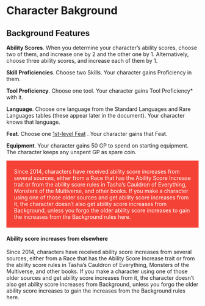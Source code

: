 # Character Bakground

## Background Features
**Ability Scores**. When you determine your
character’s ability scores, choose two of them,
and increase one by 2 and the other one by 1.
Alternatively, choose three ability scores, and
increase each of them by 1.

**Skill Proficiencies**. Choose two Skills. Your
character gains Proficiency in them.

**Tool Proficiency**. Choose one tool. Your character
gains Tool Proficiency* with it.

**Language**. Choose one language from the
Standard Languages and Rare Languages tables
(these appear later in the document). Your
character knows that language.

**Feat**. Choose one  [1st-level Feat](feats "title") . Your character
gains that Feat.

**Equipment**. Your character gains 50 GP to spend
on starting equipment. The character keeps any
unspent GP as spare coin.


<div style="padding: 20px;background-color: #f44336;color: white;">
Since 2014, characters have received ability score
increases from several sources, either from a Race
that has the Ability Score Increase trait or from
the ability score rules in Tasha’s Cauldron of
Everything, Monsters of the Multiverse, and other
books. If you make a character using one of those
older sources and get ability score increases from
it, the character doesn’t also get ability score
increases from Background, unless you forgo the
older ability score increases to gain the increases
from the Background rules here.
</div>

#### Ability score increases from elsewhere

Since 2014, characters have received ability score
increases from several sources, either from a Race
that has the Ability Score Increase trait or from
the ability score rules in Tasha’s Cauldron of
Everything, Monsters of the Multiverse, and other
books. If you make a character using one of those
older sources and get ability score increases from
it, the character doesn’t also get ability score
increases from Background, unless you forgo the
older ability score increases to gain the increases
from the Background rules here.

